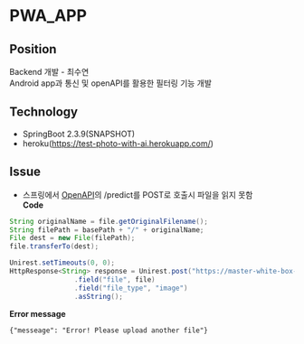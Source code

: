 # PWA_APP 

## Position
Backend 개발 - 최수연  
Android app과 통신 및 openAPI를 활용한 필터링 기능 개발  

## Technology
* SpringBoot 2.3.9(SNAPSHOT)  
* heroku(https://test-photo-with-ai.herokuapp.com/)  


## Issue  
* 스프링에서 [OpenAPI](https://ainize.ai/psi1104/White-box-Cartoonization?branch=master)의 /predict를 POST로 호출시 파일을 읽지 못함  
**Code**  
```Java
String originalName = file.getOriginalFilename();  
String filePath = basePath + "/" + originalName;  
File dest = new File(filePath);  
file.transferTo(dest);  

Unirest.setTimeouts(0, 0);  
HttpResponse<String> response = Unirest.post("https://master-white-box-cartoonization-psi1104.endpoint.ainize.ai/predict")
                .field("file", file)
                .field("file_type", "image")
                .asString();
```
**Error message**  
```  
{"messeage": "Error! Please upload another file"}  
```  


